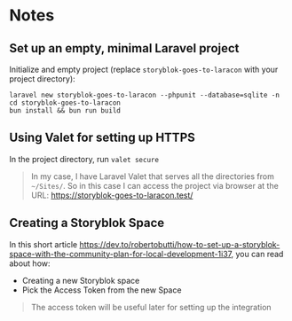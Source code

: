 # Notes

## Set up an empty, minimal Laravel project

Initialize and empty project (replace `storyblok-goes-to-laracon` with your project directory):

```shell
laravel new storyblok-goes-to-laracon --phpunit --database=sqlite -n
cd storyblok-goes-to-laracon
bun install && bun run build
```
## Using Valet for setting up HTTPS

In the project directory, run `valet secure`

> In my case, I have Laravel Valet that serves all the directories from `~/Sites/`. So in this case I can access the project via browser at the URL: https://storyblok-goes-to-laracon.test/

## Creating a Storyblok Space

In this short article https://dev.to/robertobutti/how-to-set-up-a-storyblok-space-with-the-community-plan-for-local-development-1i37, you can read about how:

- Creating a new Storyblok space
- Pick the Access Token from the new Space

> The access token will be useful later for setting up the integration

